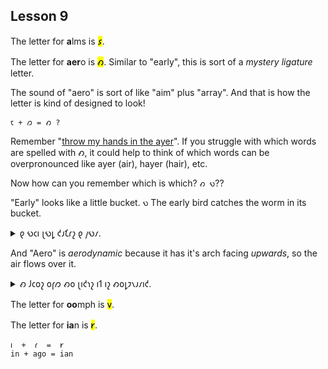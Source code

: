 ## Lesson 9

The letter for **a**lms is <mark>𐑭</mark>.

The letter for **aer**o is <mark>𐑺</mark>. Similar to "early", this is sort of a *mystery ligature* letter. 

The sound of "aero" is sort of like "aim" plus "array". And that is how the letter is kind of designed to look!

```
𐑱 + 𐑼 = 𐑺 ?
```

Remember "[throw my hands in the ayer](https://youtu.be/-DsyZdeFjug)". If you struggle with which words are spelled with 𐑺, it could help to think of which words can be overpronounced like ayer (air), hayer (hair), etc.

Now how can you remember which is which? `𐑺 𐑻`??

"Early" looks like a little bucket. `𐑻` The early bird catches the worm in its bucket.

<details>
    <summary>𐑞 𐑻𐑤𐑦 𐑚𐑻𐑛 𐑒𐑨𐑗𐑩𐑟 𐑞 𐑢𐑻𐑥.</summary>
    <p>The early bird catches the worm.</p>
</details>

And "Aero" is *aerodynamic* because it has it's arch facing _upwards_, so the air flows over it.

<details>
    <summary>𐑺 𐑓𐑤𐑴𐑟 𐑴𐑝𐑼 𐑺𐑴 𐑚𐑦𐑒𐑪𐑟 𐑦𐑑 𐑦𐑟 𐑺𐑴𐑛𐑲𐑯𐑨𐑥𐑦𐑒.</summary>
    <p>Air flows over aero because it is aerodynamic.</p>
</details>

The letter for **oo**mph is <mark>𐑫</mark>.

The letter for **ia**n is <mark>𐑾</mark>.

```
𐑦  +  𐑩  =  𐑾
in + ago = ian
```

